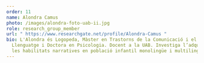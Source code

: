 ```yaml
---
order: 11
name: Alondra Camus
photo: /images/alondra-foto-uab-ii.jpg
role: research_group_member
url: " https://www.researchgate.net/profile/Alondra-Camus "
bio: L'Alondra és Logopeda, Màster en Trastorns de la Comunicació i el
  Llenguatge i Doctora en Psicologia. Docent a la UAB. Investiga l’adquisició de
  les habilitats narratives en població infantil monolingüe i multilingüe.
---
```

